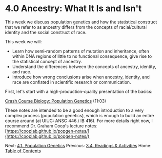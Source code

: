 # 4.0 Ancestry: What It Is and Isn't

This week we discuss population genetics and how the statistical construct that we refer to as ancestry differs from the concepts of racial/cultural identity and the social construct of race.

This week we will:

- Learn how semi-random patterns of mutation and inheritance, often within DNA regions of little to no functional consequence, give rise to the statistical concept of ancestry.
- Understand the differences between the concepts of ancestry, identity, and race.
- Introduce how wrong conclusions arise when ancestry, identity, and race are conflated in scientific research or communication.

First, let's start with a high-production-quality presentation of the basics:

[Crash Course Biology: Population Genetics](https://youtu.be/WhFKPaRnTdQ) (11:03)

These notes are intended to be a good enough introduction to a very complex process (population genetics), which is enough to build an entire course around (at UIUC: ANSC 446 / IB 416). For more details right now, I recommend Dr. Graham Coop's lecture notes: [https://cooplab.github.io/popgen-notes/](https://cooplab.github.io/popgen-notes/)

Next: [4.1. Population Genetics](4.1_population_genetics.md)
Previous: [3.4. Readings & Activities](../ch03/3.4_readings_and_activities.md)
Home: [Table of Contents](../table_of_contents.md)